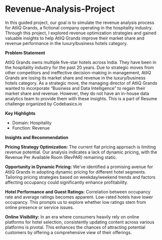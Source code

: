 # Revenue-Analysis-Project

 In this guided project, our goal is to simulate the revenue analysis process for AtliQ Grands, a fictional company operating in the hospitality industry. Through this project, I explored revenue optimization strategies and gained valuable insights to help AtliQ Grands improve their market share and revenue performance in the luxury/business hotels category.

**Problem Statement**

AtliQ Grands owns multiple five-star hotels across India. They have been in the hospitality industry for the past 20 years. Due to strategic moves from other competitors and ineffective decision-making in management, AtliQ Grands are losing its market share and revenue in the luxury/business hotels category. As a strategic move, the managing director of AtliQ Grands wanted to incorporate “Business and Data Intelligence” to regain their market share and revenue. However, they do not have an in-house data analytics team to provide them with these insights.
This is a part of Resume challenge organized by Codebasics.io

**Key Highlights**

-  Domain: Hospitality
-  Function: Revenue 

**Insights and Recommendation**

**Pricing Strategy Optimization:** 
The current flat pricing approach is limiting revenue potential. Our analysis indicates a lack of dynamic pricing, with the Revenue Per Available Room (RevPAR) remaining static.

**Opportunity in Dynamic Pricing:** 
We've identified a promising avenue for AtliQ Grands in adopting dynamic pricing for different hotel segments. Tailoring pricing strategies based on weekday/weekend trends and factors affecting occupancy could significantly enhance profitability.

**Hotel Performance and Guest Ratings:**
 Correlation between occupancy rate and average ratings becomes apparent. Low-rated hotels have lower occupancy. This prompts us to explore whether low ratings stem from online presence or service issues.

**Online Visibility:**
In an era where consumers heavily rely on online platforms for hotel selection, consistently updating content across various platforms is pivotal. This enhances the chances of attracting potential customers by offering a comprehensive view of their offerings.
